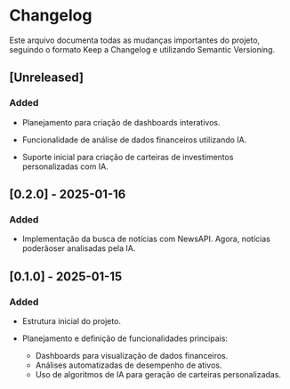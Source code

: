 # Changelog

Este arquivo documenta todas as mudanças importantes do projeto, seguindo o formato Keep a Changelog e utilizando Semantic Versioning.

## [Unreleased]

### Added

- Planejamento para criação de dashboards interativos.

- Funcionalidade de análise de dados financeiros utilizando IA.

- Suporte inicial para criação de carteiras de investimentos personalizadas com IA.

## [0.2.0] - 2025-01-16
### Added
- Implementação da busca de notícias com NewsAPI. Agora, notícias poderãoser analisadas pela IA.

## [0.1.0] - 2025-01-15

### Added

- Estrutura inicial do projeto.

- Planejamento e definição de funcionalidades principais:
  - Dashboards para visualização de dados financeiros.
  - Análises automatizadas de desempenho de ativos.
  - Uso de algoritmos de IA para geração de carteiras personalizadas.

